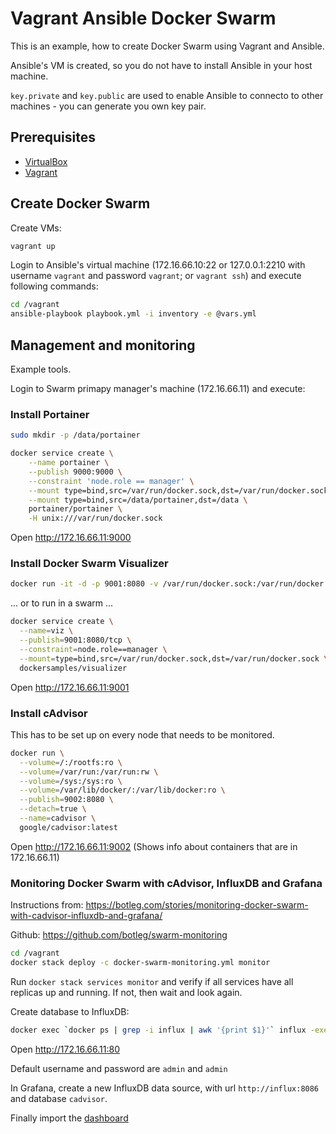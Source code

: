 # Vagrant Ansible Docker Swarm

This is an example, how to create Docker Swarm using Vagrant and Ansible.

Ansible's VM is created, so you do not have to install Ansible in your host machine.

`key.private` and `key.public` are used to enable Ansible to connecto to other machines - you can generate you own key pair.

## Prerequisites
* [VirtualBox](https://www.virtualbox.org/)
* [Vagrant](https://www.vagrantup.com/)

## Create Docker Swarm

Create VMs:
```sh
vagrant up
```

Login to Ansible's virtual machine (172.16.66.10:22 or 127.0.0.1:2210 with username `vagrant` and password `vagrant`; or `vagrant ssh`) and execute following commands:
```sh
cd /vagrant
ansible-playbook playbook.yml -i inventory -e @vars.yml
```

## Management and monitoring
Example tools.

Login to Swarm primapy manager's machine (172.16.66.11) and execute:

### Install Portainer
```sh
sudo mkdir -p /data/portainer

docker service create \
    --name portainer \
    --publish 9000:9000 \
    --constraint 'node.role == manager' \
    --mount type=bind,src=/var/run/docker.sock,dst=/var/run/docker.sock \
    --mount type=bind,src=/data/portainer,dst=/data \
    portainer/portainer \
    -H unix:///var/run/docker.sock
```

Open http://172.16.66.11:9000

### Install Docker Swarm Visualizer
```sh
docker run -it -d -p 9001:8080 -v /var/run/docker.sock:/var/run/docker.sock dockersamples/visualizer
```
... or to run in a swarm ...
```sh
docker service create \
  --name=viz \
  --publish=9001:8080/tcp \
  --constraint=node.role==manager \
  --mount=type=bind,src=/var/run/docker.sock,dst=/var/run/docker.sock \
  dockersamples/visualizer
```

Open http://172.16.66.11:9001

### Install cAdvisor
This has to be set up on every node that needs to be monitored.

```sh
docker run \
  --volume=/:/rootfs:ro \
  --volume=/var/run:/var/run:rw \
  --volume=/sys:/sys:ro \
  --volume=/var/lib/docker/:/var/lib/docker:ro \
  --publish=9002:8080 \
  --detach=true \
  --name=cadvisor \
  google/cadvisor:latest
```

Open http://172.16.66.11:9002 (Shows info about containers that are in 172.16.66.11)

### Monitoring Docker Swarm with cAdvisor, InfluxDB and Grafana
Instructions from: https://botleg.com/stories/monitoring-docker-swarm-with-cadvisor-influxdb-and-grafana/

Github: https://github.com/botleg/swarm-monitoring

```sh
cd /vagrant
docker stack deploy -c docker-swarm-monitoring.yml monitor
```

Run `docker stack services monitor` and verify if all services have all replicas up and running. If not, then wait and look again.

Create database to InfluxDB:
```sh
docker exec `docker ps | grep -i influx | awk '{print $1}'` influx -execute 'CREATE DATABASE cadvisor'
```

Open http://172.16.66.11:80

Default username and password are `admin` and `admin`

In Grafana, create a new InfluxDB data source, with url `http://influx:8086` and database `cadvisor`.

Finally import the [dashboard](https://github.com/botleg/swarm-monitoring/blob/master/dashboard.json)